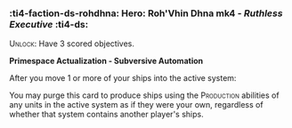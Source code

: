 ### :ti4-faction-ds-rohdhna: **Hero**: Roh'Vhin Dhna mk4 - _Ruthless Executive_ :ti4-ds:
<span style="font-variant:small-caps;">Unlock</span>: Have 3 scored objectives.

**Primespace Actualization - Subversive Automation**

After you move 1 or more of your ships into the active system:

You may purge this card to produce ships using the <span style="font-variant:small-caps;">Production</span> abilities of any units in the active system as if they were your own, regardless of whether that system contains another player's ships.
